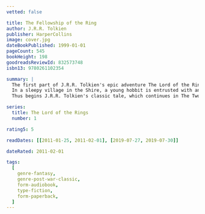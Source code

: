 ```yaml
---
vetted: false

title: The Fellowship of the Ring
author: J.R.R. Tolkien
publisher: HarperCollins
image: cover.jpg
dateBookPublished: 1999-01-01
pageCount: 545
bookHeight: 198
goodreadsReviewId: 832573748
isbn13: 9780261102354

summary: |
  The first part of J.R.R. Tolkien's epic adventure The Lord of the Rings.
  In a sleepy village in the Shire, a young hobbit is entrusted with an immense task. He must make a perilous journey across Middle-earth to the Cracks of Doom, there to destroy the Ruling Ring of Power - the only thing that prevents the Dark Lord's evil dominion.
  Thus begins J.R.R. Tolkien's classic tale, which continues in The Two Towers and The Return of the King.

series:
  title: The Lord of the Rings
  number: 1

rating5: 5

readDates: [[2011-01-25, 2011-02-01], [2019-07-27, 2019-07-30]]

dateRated: 2011-02-01

tags:
  [
    genre-fantasy,
    genre-post-war-classic,
    form-audiobook,
    type-fiction,
    form-paperback,
  ]
---
```

